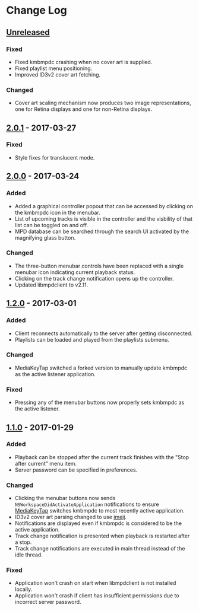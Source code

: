 # Change Log

## [Unreleased]
### Fixed
- Fixed kmbmpdc crashing when no cover art is supplied.
- Fixed playlist menu positioning.
- Improved ID3v2 cover art fetching.

### Changed
- Cover art scaling mechanism now produces two image representations, one for Retina displays and one for non-Retina displays.

## [2.0.1] - 2017-03-27
### Fixed
- Style fixes for translucent mode.

## [2.0.0] - 2017-03-24
### Added
- Added a graphical controller popout that can be accessed by clicking on the kmbmpdc icon in the menubar.
- List of upcoming tracks is visible in the controller and the visbility of that list can be toggled on and off.
- MPD database can be searched through the search UI activated by the magnifying glass button.

### Changed
- The three-button menubar controls have been replaced with a single menubar icon indicating current playback status.
- Clicking on the track change notification opens up the controller.
- Updated libmpdclient to v2.11.

## [1.2.0] - 2017-03-01
### Added
- Client reconnects automatically to the server after getting disconnected.
- Playlists can be loaded and played from the playlists submenu.

### Changed
- MediaKeyTap switched a forked version to manually update kmbmpdc as the active listener application.

### Fixed
- Pressing any of the menubar buttons now properly sets kmbmpdc as the active listener.

## [1.1.0] - 2017-01-29
### Added
- Playback can be stopped after the current track finishes with the "Stop after current" menu item.
- Server password can be specified in preferences.

### Changed
- Clicking the menubar buttons now sends `NSWorkspaceDidActivateApplication` notifications to ensure [MediaKeyTap](https://github.com/nhurden/MediaKeyTap) switches kmbmpdc to most recently active application.
- ID3v2 cover art parsing changed to use [imeji](https://github.com/arttuperala/imeji).
- Notifications are displayed even if kmbmpdc is considered to be the active application.
- Track change notification is presented when playback is restarted after a stop.
- Track change notifications are executed in main thread instead of the idle thread.

### Fixed
- Application won't crash on start when libmpdclient is not installed locally.
- Application won't crash if client has insufficient permissions due to incorrect server password.

[Unreleased]: https://github.com/arttuperala/kmbmpdc/compare/v2.0.1...HEAD
[2.0.1]: https://github.com/arttuperala/kmbmpdc/compare/v2.0.0...v2.0.1
[2.0.0]: https://github.com/arttuperala/kmbmpdc/compare/v1.2.0...v2.0.0
[1.2.0]: https://github.com/arttuperala/kmbmpdc/compare/v1.1.0...v1.2.0
[1.1.0]: https://github.com/arttuperala/kmbmpdc/compare/v1.0.0...v1.1.0
